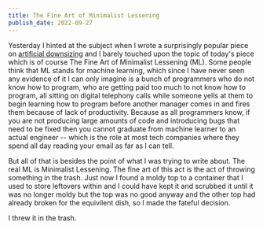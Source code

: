 ```yaml
---
title: The Fine Art of Minimalist Lessening
publish_date: 2022-09-27
---
```


Yesterday I hinted at the subject when I wrote a surprisingly popular piece on [artificial downsizing](../artificialdownsizing) and I barely touched upon the topic of today's piece which is of course The Fine Art of Minimalist Lessening (ML). Some people think that ML stands for machine learning, which since I have never seen any evidence of it I can only imagine is a bunch of programmers who do not know how to program, who are getting paid too much to not know how to program, all sitting on digital telephony calls while someone yells at them to begin learning how to program before another manager comes in and fires them because of lack of productivity. Because as all programmers know, if you are not producing large amounts of code and introducing bugs that need to be fixed then you cannot graduate from machine learner to an actual engineer -- which is the role at most tech companies where they spend all day reading your email as far as I can tell.

But all of that is besides the point of what I was trying to write about. The real ML is Minimalist Lessening. The fine art of this act is the act of throwing something in the trash. Just now I found a moldy top to a container that I used to store leftovers within and I could have kept it and scrubbed it until it was no longer moldy but the top was no good anyway and the other top had already broken for the equivilent dish, so I made the fateful decision. 

I threw it in the trash. 
